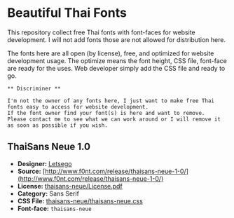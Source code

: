 # Beautiful Thai Fonts


This repository collect free Thai fonts with font-faces for website development.
I will not add fonts those are not allowed for distribution here.

The fonts here are all open (by license), free, and optimized for website development usage.
The optimize means the font height, CSS file, font-face are ready for the uses.
Web developer simply add the CSS file and ready to go.

```
** Discriminer **

I'm not the owner of any fonts here, I just want to make free Thai fonts easy to access for website development.
If the font owner find your font(s) is here and want to remove.
Please contact me to see what we can work around or I will remove it as soon as possible if you wish.
```

## ThaiSans Neue 1.0
- **Designer:** [Letsego](http://www.f0nt.com/author/letsego/)
- **Source:** [http://www.f0nt.com/release/thaisans-neue-1-0/](http://www.f0nt.com/release/thaisans-neue-1-0/)
- **License:** [thaisans-neue/License.pdf](thaisans-neue/License.pdf)
- **Category:** Sans Serif
- **CSS File:** [thaisans-neue/thaisans-neue.css](thaisans-neue/thaisans-neue.css)
- **Font-face:** `thaisans-neue`